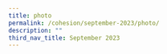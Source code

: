 ```yaml
---
title: photo
permalink: /cohesion/september-2023/photo/
description: ""
third_nav_title: September 2023
---
```

